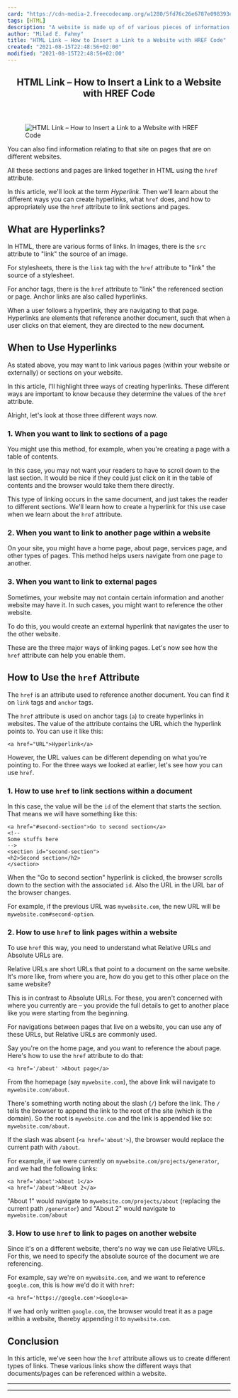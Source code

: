 ```yaml
---
card: "https://cdn-media-2.freecodecamp.org/w1280/5fd76c26e6787e098393e8a7.jpg"
tags: [HTML]
description: "A website is made up of of various pieces of information that"
author: "Milad E. Fahmy"
title: "HTML Link – How to Insert a Link to a Website with HREF Code"
created: "2021-08-15T22:48:56+02:00"
modified: "2021-08-15T22:48:56+02:00"
---
```

<div class="site-wrapper">
<main id="site-main" class="site-main outer">
<div class="inner">
<article class="post-full post tag-html tag-website-design ">
<header class="post-full-header">
<h1 class="post-full-title">HTML Link – How to Insert a Link to a Website with HREF Code</h1>
</header>
<figure class="post-full-image">
<picture>
<source media="(max-width: 700px)" sizes="1px" srcset="data:image/gif;base64,R0lGODlhAQABAIAAAAAAAP///yH5BAEAAAAALAAAAAABAAEAAAIBRAA7 1w">
<source media="(min-width: 701px)" sizes="(max-width: 800px) 400px,
(max-width: 1170px) 700px,
1400px" srcset="https://cdn-media-2.freecodecamp.org/w1280/5fd76c26e6787e098393e8a7.jpg 300w,
https://cdn-media-2.freecodecamp.org/w1280/5fd76c26e6787e098393e8a7.jpg 600w,
https://cdn-media-2.freecodecamp.org/w1280/5fd76c26e6787e098393e8a7.jpg 1000w,
https://cdn-media-2.freecodecamp.org/w1280/5fd76c26e6787e098393e8a7.jpg 2000w">
<img onerror="this.style.display='none'" src="https://cdn-media-2.freecodecamp.org/w1280/5fd76c26e6787e098393e8a7.jpg" alt="HTML Link – How to Insert a Link to a Website with HREF Code">
</picture>
</figure>
<section class="post-full-content">
<div class="post-content">
<p>You can also find information relating to that site on pages that are on different websites.</p>
<p>All these sections and pages are linked together in HTML using the <code>href</code> attribute.</p>
<p>In this article, we'll look at the term <em>Hyperlink</em>. Then we'll learn about the different ways you can create hyperlinks, what <code>href</code> does, and how to appropriately use the <code>href</code> attribute to link sections and pages.</p>
<h2 id="whatarehyperlinks">What are Hyperlinks?</h2>
<p>In HTML, there are various forms of links. In images, there is the <code>src</code> attribute to "link" the source of an image.</p>
<p>For stylesheets, there is the <code>link</code> tag with the <code>href</code> attribute to "link" the source of a stylesheet.</p>
<p>For anchor tags, there is the <code>href</code> attribute to "link" the referenced section or page. Anchor links are also called hyperlinks.</p>
<p>When a user follows a hyperlink, they are navigating to that page. Hyperlinks are elements that reference another document, such that when a user clicks on that element, they are directed to the new document.</p>
<h2 id="whentousehyperlinks">When to Use Hyperlinks</h2>
<p>As stated above, you may want to link various pages (within your website or externally) or sections on your website.</p>
<p>In this article, I'll highlight three ways of creating hyperlinks. These different ways are important to know because they determine the values of the <code>href</code> attribute.</p>
<p>Alright, let's look at those three different ways now.</p>
<h3 id="1whenyouwanttolinktosectionsofapage">1. When you want to link to sections of a page</h3>
<p>You might use this method, for example, when you're creating a page with a table of contents.</p>
<p>In this case, you may not want your readers to have to scroll down to the last section. It would be nice if they could just click on it in the table of contents and the browser would take them there directly.</p>
<p>This type of linking occurs in the same document, and just takes the reader to different sections. We'll learn how to create a hyperlink for this use case when we learn about the <code>href</code> attribute.</p>
<h3 id="2whenyouwanttolinktoanotherpagewithinawebsite">2. When you want to link to another page within a website</h3>
<p>On your site, you might have a home page, about page, services page, and other types of pages. This method helps users navigate from one page to another.</p>
<h3 id="3whenyouwanttolinktoexternalpages">3. When you want to link to external pages</h3>
<p>Sometimes, your website may not contain certain information and another website may have it. In such cases, you might want to reference the other website.</p>
<p>To do this, you would create an external hyperlink that navigates the user to the other website.</p>
<p>These are the three major ways of linking pages. Let's now see how the <code>href</code> attribute can help you enable them.</p>
<h2 id="howtousethehrefattribute">How to Use the <code>href</code> Attribute</h2>
<p>The <code>href</code> is an attribute used to reference another document. You can find it on <code>link</code> tags and <code>anchor</code> tags.</p>
<p>The <code>href</code> attribute is used on anchor tags (<code>a</code>) to create hyperlinks in websites. The value of the attribute contains the URL which the hyperlink points to. You can use it like this:</p>
<pre><code class="language-html">&lt;a href="URL"&gt;Hyperlink&lt;/a&gt;
</code></pre>
<p>However, the URL values can be different depending on what you're pointing to. For the three ways we looked at earlier, let's see how you can use <code>href</code>.</p>
<h3 id="1howtousehreftolinksectionswithinadocument">1. How to use <code>href</code> to link sections within a document</h3>
<p>In this case, the value will be the <code>id</code> of the element that starts the section. That means we will have something like this:</p>
<pre><code class="language-html">&lt;a href="#second-section"&gt;Go to second section&lt;/a&gt;
&lt;!--
Some stuffs here
--&gt;
&lt;section id="second-section"&gt;
&lt;h2&gt;Second section&lt;/h2&gt;
&lt;/section&gt;
</code></pre>
<p>When the "Go to second section" hyperlink is clicked, the browser scrolls down to the section with the associated <code>id</code>. Also the URL in the URL bar of the browser changes.</p>
<p>For example, if the previous URL was <code>mywebsite.com</code>, the new URL will be <code>mywebsite.com#second-option</code>.</p>
<h3 id="2howtousehreftolinkpageswithinawebsite">2. How to use <code>href</code> to link pages within a website</h3>
<p>To use <code>href</code> this way, you need to understand what Relative URLs and Absolute URLs are.</p>
<p>Relative URLs are short URLs that point to a document on the same website. It's more like, from where you are, how do you get to this other place on the same website?</p>
<p>This is in contrast to Absolute URLs. For these, you aren't concerned with where you currently are – you provide the full details to get to another place like you were starting from the beginning.</p>
<p>For navigations between pages that live on a website, you can use any of these URLs, but Relative URLs are commonly used.</p>
<p>Say you're on the home page, and you want to reference the about page. Here's how to use the <code>href</code> attribute to do that:</p>
<pre><code class="language-html">&lt;a href='/about' &gt;About page&lt;/a&gt;
</code></pre>
<p>From the homepage (say <code>mywebsite.com</code>), the above link will navigate to <code>mywebsite.com/about</code>.</p>
<p>There's something worth noting about the slash (<code>/</code>) before the link. The <code>/</code> tells the browser to append the link to the root of the site (which is the domain). So the root is <code>mywebsite.com</code> and the link is appended like so: <code>mywebsite.com/about</code>.</p>
<p>If the slash was absent (<code>&lt;a href='about'&gt;</code>), the browser would replace the current path with <code>/about</code>.</p>
<p>For example, if we were currently on <code>mywebsite.com/projects/generator</code>, and we had the following links:</p>
<pre><code class="language-html">&lt;a href='about'&gt;About 1&lt;/a&gt;
&lt;a href='/about'&gt;About 2&lt;/a&gt;
</code></pre>
<p>"About 1" would navigate to <code>mywebsite.com/projects/about</code> (replacing the current path <code>/generator</code>) and "About 2" would navigate to <code>mywebsite.com/about</code></p>
<h3 id="3howtousehreftolinktopagesonanotherwebsite">3. How to use <code>href</code> to link to pages on another website</h3>
<p>Since it's on a different website, there's no way we can use Relative URLs. For this, we need to specify the absolute source of the document we are referencing.</p>
<p>For example, say we're on <code>mywebsite.com</code>, and we want to reference <code>google.com</code>, this is how we'd do it with <code>href</code>:</p>
<pre><code class="language-html">&lt;a href='https://google.com'&gt;Google&lt;a&gt;
</code></pre>
<p>If we had only written <code>google.com</code>, the browser would treat it as a page within a website, thereby appending it to <code>mywebsite.com</code>.</p>
<h2 id="conclusion">Conclusion</h2>
<p>In this article, we've seen how the <code>href</code> attribute allows us to create different types of links. These various links show the different ways that documents/pages can be referenced within a website.</p>
</div>
<hr>
<hr>
</section>
</article>
</div>
</main>
</div>
<!-- Google Tag Manager (noscript) -->
<!-- End Google Tag Manager (noscript) -->
